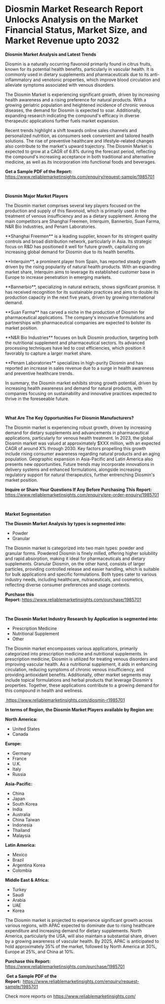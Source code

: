 <p><h1>Diosmin Market Research Report Unlocks Analysis on the Market Financial Status, Market Size, and Market Revenue upto 2032</h1></p><p><strong>Diosmin Market Analysis and Latest Trends</strong></p>
<p><p>Diosmin is a naturally occurring flavonoid primarily found in citrus fruits, known for its potential health benefits, particularly in vascular health. It is commonly used in dietary supplements and pharmaceuticals due to its anti-inflammatory and venotonic properties, which improve blood circulation and alleviate symptoms associated with venous disorders.</p><p>The Diosmin Market is experiencing significant growth, driven by increasing health awareness and a rising preference for natural products. With a growing geriatric population and heightened incidence of chronic venous diseases, the demand for Diosmin is expected to soar. Additionally, expanding research indicating the compound's efficacy in diverse therapeutic applications further fuels market expansion.</p><p>Recent trends highlight a shift towards online sales channels and personalized nutrition, as consumers seek convenient and tailored health solutions. The rise of preventive healthcare and lifestyle-related changes also contribute to the market's upward trajectory. The Diosmin Market is expected to grow at a CAGR of 6.8% during the forecast period, reflecting the compound's increasing acceptance in both traditional and alternative medicine, as well as its incorporation into functional foods and beverages.</p></p>
<p><strong>Get a Sample PDF of the Report:&nbsp;</strong> <a href="https://www.reliablemarketinsights.com/enquiry/request-sample/1985701?utm_campaign=2182&utm_medium=2&utm_source=Github&utm_content=ia&utm_term=01042025&utm_id=diosmin">https://www.reliablemarketinsights.com/enquiry/request-sample/1985701</a></p>
<p>&nbsp;</p>
<p><strong>Diosmin Major Market Players</strong></p>
<p><p>The Diosmin market comprises several key players focused on the production and supply of this flavonoid, which is primarily used in the treatment of venous insufficiency and as a dietary supplement. Among the main competitors are Shanghai Freemen, Interquim, Bannerbio, Suan Farma, N&R Bio Industries, and Penam Laboratories.</p><p>**Shanghai Freemen** is a leading supplier, known for its stringent quality controls and broad distribution network, particularly in Asia. Its strategic focus on R&D has positioned it well for future growth, capitalizing on increasing global demand for Diosmin due to its health benefits.</p><p>**Interquim**, a prominent player from Spain, has reported steady growth driven by the rising popularity of natural health products. With an expanding market share, Interquim aims to leverage its established customer base in Europe to increase penetration in emerging markets.</p><p>**Bannerbio**, specializing in natural extracts, shows significant promise. It has received recognition for its sustainable practices and aims to double its production capacity in the next five years, driven by growing international demand.</p><p>**Suan Farma** has carved a niche in the production of Diosmin for pharmaceutical applications. The company's innovative formulations and partnerships with pharmaceutical companies are expected to bolster its market position.</p><p>**N&R Bio Industries** focuses on bulk Diosmin production, targeting both the nutritional supplement and pharmaceutical sectors. Its advanced processing techniques have led to cost efficiencies, which position it favorably to capture a larger market share.</p><p>**Penam Laboratories** specializes in high-purity Diosmin and has reported an increase in sales revenue due to a surge in health awareness and preventive healthcare trends. </p><p>In summary, the Diosmin market exhibits strong growth potential, driven by increasing health awareness and demand for natural products, with companies focusing on sustainability and innovative practices expected to thrive in the foreseeable future.</p></p>
<p>&nbsp;</p>
<p><strong>What Are The Key Opportunities For Diosmin Manufacturers?</strong></p>
<p><p>The Diosmin market is experiencing robust growth, driven by increasing demand for dietary supplements and advancements in pharmaceutical applications, particularly for venous health treatment. In 2023, the global Diosmin market was valued at approximately $XXX million, with an expected CAGR of around X% through 2030. Key factors propelling this growth include rising consumer awareness regarding natural products and an aging population. Geographic expansion in Asia-Pacific and Latin America also presents new opportunities. Future trends may incorporate innovations in delivery systems and enhanced formulations, alongside increasing regulatory support for natural therapeutics, further entrenching Diosmin's market position.</p></p>
<p><strong>Inquire or Share Your Questions If Any Before Purchasing This Report:</strong> <a href="https://www.reliablemarketinsights.com/enquiry/pre-order-enquiry/1985701?utm_campaign=2182&utm_medium=2&utm_source=Github&utm_content=ia&utm_term=01042025&utm_id=diosmin">https://www.reliablemarketinsights.com/enquiry/pre-order-enquiry/1985701</a></p>
<p>&nbsp;</p>
<p><strong>Market Segmentation</strong></p>
<p><strong>The Diosmin Market Analysis by types is segmented into:</strong></p>
<p><ul><li>Powder</li><li>Granular</li></ul></p>
<p><p>The Diosmin market is categorized into two main types: powder and granular forms. Powdered Diosmin is finely milled, offering higher solubility and rapid absorption, making it ideal for pharmaceuticals and dietary supplements. Granular Diosmin, on the other hand, consists of larger particles, providing controlled release and easier handling, which is suitable for bulk applications and specific formulations. Both types cater to various industry needs, including healthcare, nutraceuticals, and cosmetics, reflecting diverse consumer preferences and usage contexts.</p></p>
<p><strong>Purchase this Report:&nbsp;</strong><a href="https://www.reliablemarketinsights.com/purchase/1985701?utm_campaign=2182&utm_medium=2&utm_source=Github&utm_content=ia&utm_term=01042025&utm_id=diosmin">https://www.reliablemarketinsights.com/purchase/1985701</a></p>
<p>&nbsp;</p>
<p><strong>The Diosmin Market Industry Research by Application is segmented into:</strong></p>
<p><ul><li>Prescription Medicine</li><li>Nutritional Supplement</li><li>Other</li></ul></p>
<p><p>The Diosmin market encompasses various applications, primarily categorized into prescription medicine and nutritional supplements. In prescription medicine, Diosmin is utilized for treating venous disorders and improving vascular health. As a nutritional supplement, it aids in enhancing circulation, reducing symptoms of chronic venous insufficiency, and providing antioxidant benefits. Additionally, other market segments may include topical formulations and herbal products that leverage Diosmin's properties. Together, these applications contribute to a growing demand for this compound in health and wellness.</p></p>
<p><a href="https://www.reliablemarketinsights.com/diosmin-r1985701?utm_campaign=2182&utm_medium=2&utm_source=Github&utm_content=ia&utm_term=01042025&utm_id=diosmin">&nbsp;https://www.reliablemarketinsights.com/diosmin-r1985701</a></p>
<p><strong>In terms of Region, the Diosmin Market Players available by Region are:</strong></p>
<p>
    <p> <strong> North America: </strong>
        <ul>
            <li>United States</li>
            <li>Canada</li>
        </ul>
        </p> 
    <p> <strong> Europe: </strong>
        <ul>
            <li>Germany</li>
            <li>France</li>
            <li>U.K.</li>
            <li>Italy</li>
            <li>Russia</li>
        </ul>
        </p> 
    <p> <strong> Asia-Pacific: </strong>
        <ul>
            <li>China</li>
            <li>Japan</li>
            <li>South Korea</li>
            <li>India</li>
            <li>Australia</li>
            <li>China Taiwan</li>
            <li>Indonesia</li>
            <li>Thailand</li>
            <li>Malaysia</li>
        </ul>
        </p> 
    <p> <strong> Latin America: </strong>
        <ul>
            <li>Mexico</li>
            <li>Brazil</li>
            <li>Argentina Korea</li>
            <li>Colombia</li>
        </ul>
        </p> 
    <p> <strong> Middle East & Africa: </strong>
        <ul>
            <li>Turkey</li>
            <li>Saudi</li>
            <li>Arabia</li>
            <li>UAE</li>
            <li>Korea</li>
        </ul>
    </p>
    </p>
<p><p>The Diosmin market is projected to experience significant growth across various regions, with APAC expected to dominate due to rising healthcare expenditure and increasing demand for dietary supplements. North America, particularly the USA, will also maintain a substantial share, driven by a growing awareness of vascular health. By 2025, APAC is anticipated to hold approximately 35% of the market, followed by North America at 30%, Europe at 25%, and China at 10%.</p></p>
<p><strong>Purchase this Report: </strong><a href="https://www.reliablemarketinsights.com/purchase/1985701?utm_campaign=2182&utm_medium=2&utm_source=Github&utm_content=ia&utm_term=01042025&utm_id=diosmin">https://www.reliablemarketinsights.com/purchase/1985701</a></p>
<p>&nbsp;<strong>Get a Sample PDF of the Report:&nbsp;&nbsp;</strong><a href="https://www.reliablemarketinsights.com/enquiry/request-sample/1985701?utm_campaign=2182&utm_medium=2&utm_source=Github&utm_content=ia&utm_term=01042025&utm_id=diosmin">https://www.reliablemarketinsights.com/enquiry/request-sample/1985701</a></p>
<p><strong></strong></p>
<p>Check more reports on <a href="https://www.reliablemarketinsights.com/?utm_campaign=2182&utm_medium=2&utm_source=Github&utm_content=ia&utm_term=01042025&utm_id=diosmin">https://www.reliablemarketinsights.com/</a></p>